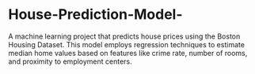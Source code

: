 # House-Prediction-Model-

A machine learning project that predicts house prices using the Boston Housing Dataset. This model employs regression techniques to estimate median home values based on features like crime rate, number of rooms, and proximity to employment centers.